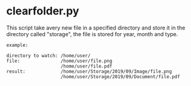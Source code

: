 # clearfolder.py

This script take avery new file in a specified directory and store it in the directory called "storage",
the file is stored for year, month and type.

```
example:

directory to watch: /home/user/
file:               /home/user/file.png
                    /home/user/file.pdf
result:             /home/user/Storage/2019/09/Image/file.png
                    /home/user/Storage/2019/09/Document/file.pdf
```